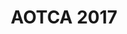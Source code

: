 ---
rank: 13
role: "Web Dev / Web Design / Forms"
type: web-dev web-design
title: "AOTCA 2017"
image: "aotca.jpg"
link: "www.aotca2017manila.com"
bg-color: "f4a225"
---
